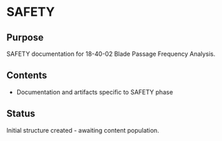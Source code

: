 # SAFETY

## Purpose
SAFETY documentation for 18-40-02 Blade Passage Frequency Analysis.

## Contents
- Documentation and artifacts specific to SAFETY phase

## Status
Initial structure created - awaiting content population.
